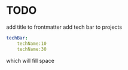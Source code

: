 # TODO 
add title to frontmatter
add tech bar to projects 
```yaml
techBar:
    techName:10
    techName:30
```
which will fill space 



